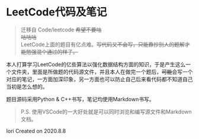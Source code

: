 # LeetCode代码及笔记

> 迁移自 Code/leetcode
> ~~希望不要咕~~  
> ~~咕咕咕~~  
> LeetCode上面的题目有亿点难。~~写代码又不会写，只能靠抄别人的题解才能勉强混个通过的样子。~~

本人打算学习LeetCode的亿些算法以强化数据结构方面的知识，于是产生这么一个文件夹，里面是所做题的代码源文件，并且本人在做完一个题后，~~可能~~会写一个对应的笔记，一方面加深印象，另一方面也可以防止自己后来看代码都不知道自己当初是怎么想的。

题目源码采用Python \& C++书写，笔记均使用Markdown书写。

> P.S. 使用VSCode的一大好处就是可以同时浏览和编写源文件和Markdown文档。

Iori Created on 2020.8.8
